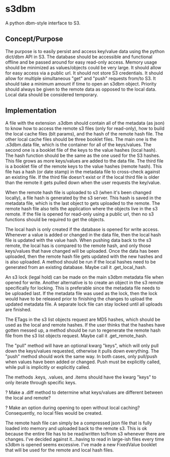 # s3dbm

A python dbm-style interface to S3.


## Concept/Purpose

The purpose is to easily persist and access key/value data using the python dict/dbm API in S3. The database should be accessible and functional offline and be passed around for easy read-only access. Memory usage should be minimized as values/objects could be very large. It should allow for easy access via a public url. It should not store S3 credentials. It should allow for multiple simultaneous "get" and "push" requests from/to S3. It should take a minimum amount if time to open an s3dbm object. Priority should always be given to the remote data as opposed to the local data. Local data should be considered temporary.

## Implementation

A file with the extension .s3dbm should contain all of the metadata (as json) to know how to access the remote s3 files (only for read-only), how to build the local cache files (blt params), and the hash of the remote hash file. The other local cache files should be three booklet files. The main one is the .s3dbm.data file, which is the container for all of the keys/values. The second one is a booklet file of the keys to the value hashes (local hash). The hash function should be the same as the one used for the S3 hashes. This file grows as more keys/values are added to the data file. The third file is a booklet file of the remote keys to the value hashes (remote hash). This file has a hash (or date stamp) in the metadata file to cross-check against an existing file. If the third file doesn't exist or if the local third file is older than the remote it gets pulled down when the user requests the key/value. 

When the remote hash file is uploaded to s3 (when it's been changed locally), a file hash is generated by the s3 server. This hash is saved in the metadata file, which is the last object to gets uploaded to the remote. The remote hash file also tells the application where the objects live in the s3 remote. If the file is opened for read-only using a public url, then no s3 functions should be required to get the objects.

The local hash is only created if the database is opened for write access. Whenever a value is added or changed in the data file, then the local hash file is updated with the value hash. When pushing data back to the s3 remote, the local has is compared to the remote hash, and only those keys/values that have changed will be uploaded. Once the data has been uploaded, then the remote hash file gets updated with the new hashes and is also uploaded. A method should be run if the local hashes need to be generated from an existing database. Maybe call it .get_local_hash.

An s3 lock (legal hold) can be made on the main s3dbm metadata file when opened for write. Another alternative is to create an object in the s3 remote specifically for locking. This is preferable since the metadata file needs to be uploaded last. If the metadata file was used as the lock, then the lock would have to be released prior to finishing the changes to upload the updated metadata file. A separate lock file can stay locked until all uploads are finished.

The ETags in the s3 list objects request are MD5 hashes, which should be used as the local and remote hashes. If the user thinks that the hashes have gotten messed up, a method should be run to regenerate the remote hash file from the s3 list objects request. Maybe call it .get_remote_hash.

The "pull" method will have an optional kwarg "keys", which will only pull down the keys/values requested, otherwise it pulls down everything. The "push" method should work the same way. In both cases, only pull/push when values have been added or changed. Push must be explicitly called, while pull is implicitly or explicitly called.

The methods .keys, .values, and .items should have the kwarg "keys" to only iterate through specific keys.

? Make a .diff method to determine what keys/values are different between the local and remote?

? Make an option during opening to open without local caching? Consequently, no local files would be created.

The remote hash file can simply be a compressed json file that is fully loaded into memory and uploaded back to the remote s3. This is ok because the entire file has to be read/written to/from s3 whenever there are changes. I've decided against it...having to read in large-ish files every time s3dbm is opened seems excessive. I've made a new FixedValue booklet that will be used for the remote and local hash files.

